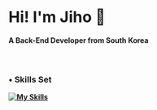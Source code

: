
<h1 style="font-size:30px">Hi! I'm Jiho 👋</h2>

<h4>A Back-End Developer from South Korea</h4>

<br/>

<b><h3>• Skills Set</h3><b/>

[![My Skills](https://skillicons.dev/icons?i=java,spring,react,js,mysql,jenkins,docker,linux,github,gitlab,notion,idea,vscode,gradle,maven)](https://skillicons.dev)



